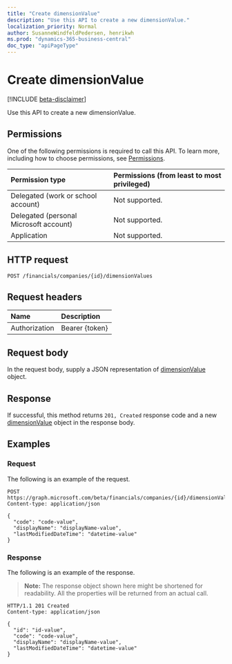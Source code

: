 ```yaml
---
title: "Create dimensionValue"
description: "Use this API to create a new dimensionValue."
localization_priority: Normal
author: SusanneWindfeldPedersen, henrikwh
ms.prod: "dynamics-365-business-central"
doc_type: "apiPageType"
---
```


# Create dimensionValue

[!INCLUDE [beta-disclaimer](../../includes/beta-disclaimer.md)]

Use this API to create a new dimensionValue.

## Permissions

One of the following permissions is required to call this API. To learn more, including how to choose permissions, see [Permissions](/graph/permissions-reference).

| Permission type                        | Permissions (from least to most privileged) |
|:---------------------------------------|:--------------------------------------------|
| Delegated (work or school account)     | Not supported. |
| Delegated (personal Microsoft account) | Not supported. |
| Application                            | Not supported. |

## HTTP request

<!-- { "blockType": "ignored" } -->

```http
POST /financials/companies/{id}/dimensionValues
```

## Request headers

| Name          | Description   |
|:--------------|:--------------|
| Authorization | Bearer {token} |

## Request body

In the request body, supply a JSON representation of [dimensionValue](../resources/dimensionvalue.md) object.

## Response

If successful, this method returns `201, Created` response code and a new [dimensionValue](../resources/dynamics-dimensionvalue.md) object in the response body.

## Examples

### Request

The following is an example of the request.
<!-- {
  "blockType": "request",
  "name": "create_dimensionvalue_from_company"
}-->

```http
POST https://graph.microsoft.com/beta/financials/companies/{id}/dimensionValues
Content-type: application/json

{
  "code": "code-value",
  "displayName": "displayName-value",
  "lastModifiedDateTime": "datetime-value"
}
```

### Response

The following is an example of the response.

> **Note:** The response object shown here might be shortened for readability. All the properties will be returned from an actual call.

<!-- {
  "blockType": "response",
  "truncated": true,
  "@odata.type": "microsoft.graph.dimensionValue"
} -->

```http
HTTP/1.1 201 Created
Content-type: application/json

{
  "id": "id-value",
  "code": "code-value",
  "displayName": "displayName-value",
  "lastModifiedDateTime": "datetime-value"
}
```

<!-- uuid: 16cd6b66-4b1a-43a1-adaf-3a886856ed98
2019-02-04 14:57:30 UTC -->
<!-- {
  "type": "#page.annotation",
  "description": "Create dimensionValue",
  "keywords": "",
  "section": "documentation",
  "tocPath": ""
}-->